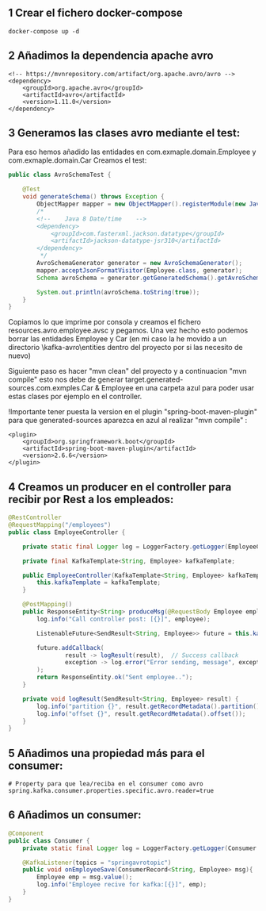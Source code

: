 ## 1 Crear el fichero docker-compose

```shell
docker-compose up -d
```
## 2 Añadimos la dependencia apache avro
```shell
<!-- https://mvnrepository.com/artifact/org.apache.avro/avro -->
<dependency>
    <groupId>org.apache.avro</groupId>
    <artifactId>avro</artifactId>
    <version>1.11.0</version>
</dependency>
```
## 3 Generamos las clases avro mediante el test: 
 Para eso hemos añadido las entidades en com.exmaple.domain.Employee y com.exmaple.domain.Car
Creamos el test: 
```java
public class AvroSchemaTest {

    @Test
    void generateSchema() throws Exception {
        ObjectMapper mapper = new ObjectMapper().registerModule(new JavaTimeModule()); // Necesario para LocalDate añadir el modulo (.registerModule(new JavaTimeModule())) + la dependencia:
        /*
        <!--	Java 8 Date/time	-->
		<dependency>
			<groupId>com.fasterxml.jackson.datatype</groupId>
			<artifactId>jackson-datatype-jsr310</artifactId>
		</dependency>
         */
        AvroSchemaGenerator generator = new AvroSchemaGenerator();
        mapper.acceptJsonFormatVisitor(Employee.class, generator);
        Schema avroSchema = generator.getGeneratedSchema().getAvroSchema();

        System.out.println(avroSchema.toString(true));
    }
}
```
Copiamos lo que imprime por consola y creamos el fichero resources.avro.employee.avsc y pegamos.
Una vez hecho esto podemos borrar las entidades Employee y Car (en mi caso la he movido a un directorio \kafka-avro\entities dentro del proyecto por si las necesito de nuevo)

Siguiente paso es hacer "mvn clean" del proyecto y a continuacion "mvn compile" esto nos debe de generar target.generated-sources.com.exmples.Car & Employee en una carpeta azul para poder usar estas clases por ejemplo en el controller.

!Importante tener puesta la version en el plugin "spring-boot-maven-plugin" para que generated-sources aparezca en azul al realizar "mvn compile" : 
```shell
<plugin>
    <groupId>org.springframework.boot</groupId>
    <artifactId>spring-boot-maven-plugin</artifactId>
    <version>2.6.6</version>
</plugin>
```

## 4 Creamos un producer en el controller para recibir por Rest a los empleados:

```java
@RestController
@RequestMapping("/employees")
public class EmployeeController {

    private static final Logger log = LoggerFactory.getLogger(EmployeeController.class);

    private final KafkaTemplate<String, Employee> kafkaTemplate;

    public EmployeeController(KafkaTemplate<String, Employee> kafkaTemplate) {
        this.kafkaTemplate = kafkaTemplate;
    }

    @PostMapping()
    public ResponseEntity<String> produceMsg(@RequestBody Employee employee) {
        log.info("Call controller post: [{}]", employee);

        ListenableFuture<SendResult<String, Employee>> future = this.kafkaTemplate.sendDefault(employee);

        future.addCallback(
                result -> logResult(result),  // Success callback
                exception -> log.error("Error sending, message", exception) // Error callback
        );
        return ResponseEntity.ok("Sent employee..");
    }

    private void logResult(SendResult<String, Employee> result) {
        log.info("partition {}", result.getRecordMetadata().partition());
        log.info("offset {}", result.getRecordMetadata().offset());
    }
}
```
## 5 Añadimos una propiedad más para el consumer:
```shell
# Property para que lea/reciba en el consumer como avro
spring.kafka.consumer.properties.specific.avro.reader=true
```

## 6 Añadimos un consumer:
```java
@Component
public class Consumer {
    private static final Logger log = LoggerFactory.getLogger(Consumer.class);

    @KafkaListener(topics = "springavrotopic")
    public void onEmployeeSave(ConsumerRecord<String, Employee> msg){
        Employee emp = msg.value();
        log.info("Employee recive for kafka:[{}]", emp);
    }
}
```